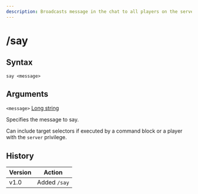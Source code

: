 ```yaml
---
description: Broadcasts message in the chat to all players on the server.
---
```


# /say

## Syntax

`say <message>`

## Arguments

`<message>` [Long string](../data-types.md#long-string)

Specifies the message to say.

Can include target selectors if executed by a command block or a player with the `server` privilege.

## History

<table data-full-width="false"><thead><tr><th>Version</th><th>Action</th></tr></thead><tbody><tr><td>v1.0</td><td>Added <code>/say</code></td></tr></tbody></table>
